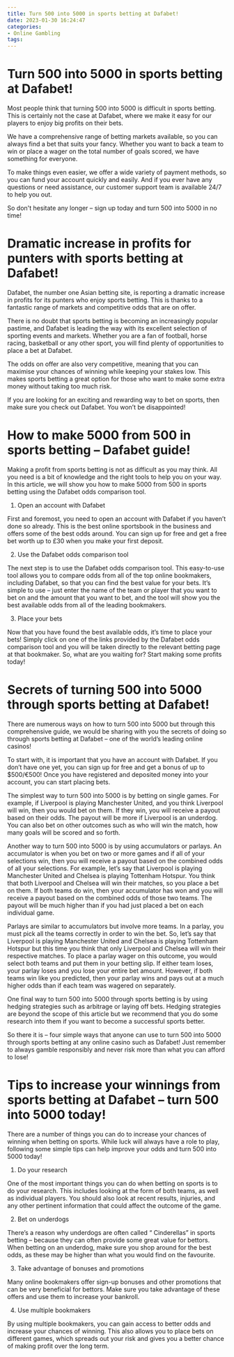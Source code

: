 ```yaml
---
title: Turn 500 into 5000 in sports betting at Dafabet!
date: 2023-01-30 16:24:47
categories:
- Online Gambling
tags:
---
```



#  Turn 500 into 5000 in sports betting at Dafabet!

Most people think that turning 500 into 5000 is difficult in sports betting. This is certainly not the case at Dafabet, where we make it easy for our players to enjoy big profits on their bets.

We have a comprehensive range of betting markets available, so you can always find a bet that suits your fancy. Whether you want to back a team to win or place a wager on the total number of goals scored, we have something for everyone.

To make things even easier, we offer a wide variety of payment methods, so you can fund your account quickly and easily. And if you ever have any questions or need assistance, our customer support team is available 24/7 to help you out.

So don't hesitate any longer – sign up today and turn 500 into 5000 in no time!

#  Dramatic increase in profits for punters with sports betting at Dafabet!

Dafabet, the number one Asian betting site, is reporting a dramatic increase in profits for its punters who enjoy sports betting. This is thanks to a fantastic range of markets and competitive odds that are on offer.

There is no doubt that sports betting is becoming an increasingly popular pastime, and Dafabet is leading the way with its excellent selection of sporting events and markets. Whether you are a fan of football, horse racing, basketball or any other sport, you will find plenty of opportunities to place a bet at Dafabet.

The odds on offer are also very competitive, meaning that you can maximise your chances of winning while keeping your stakes low. This makes sports betting a great option for those who want to make some extra money without taking too much risk.

If you are looking for an exciting and rewarding way to bet on sports, then make sure you check out Dafabet. You won’t be disappointed!

#  How to make 5000 from 500 in sports betting – Dafabet guide!

Making a profit from sports betting is not as difficult as you may think. All you need is a bit of knowledge and the right tools to help you on your way. In this article, we will show you how to make 5000 from 500 in sports betting using the Dafabet odds comparison tool.

1. Open an account with Dafabet

First and foremost, you need to open an account with Dafabet if you haven’t done so already. This is the best online sportsbook in the business and offers some of the best odds around. You can sign up for free and get a free bet worth up to £30 when you make your first deposit.

2. Use the Dafabet odds comparison tool

The next step is to use the Dafabet odds comparison tool. This easy-to-use tool allows you to compare odds from all of the top online bookmakers, including Dafabet, so that you can find the best value for your bets. It’s simple to use – just enter the name of the team or player that you want to bet on and the amount that you want to bet, and the tool will show you the best available odds from all of the leading bookmakers.

3. Place your bets

Now that you have found the best available odds, it’s time to place your bets! Simply click on one of the links provided by the Dafabet odds comparison tool and you will be taken directly to the relevant betting page at that bookmaker. So, what are you waiting for? Start making some profits today!

#  Secrets of turning 500 into 5000 through sports betting at Dafabet!

There are numerous ways on how to turn 500 into 5000 but through this comprehensive guide, we would be sharing with you the secrets of doing so through sports betting at Dafabet – one of the world’s leading online casinos!

To start with, it is important that you have an account with Dafabet. If you don’t have one yet, you can sign up for free and get a bonus of up to $500/€500! Once you have registered and deposited money into your account, you can start placing bets.

The simplest way to turn 500 into 5000 is by betting on single games. For example, if Liverpool is playing Manchester United, and you think Liverpool will win, then you would bet on them. If they win, you will receive a payout based on their odds. The payout will be more if Liverpool is an underdog. You can also bet on other outcomes such as who will win the match, how many goals will be scored and so forth.

Another way to turn 500 into 5000 is by using accumulators or parlays. An accumulator is when you bet on two or more games and if all of your selections win, then you will receive a payout based on the combined odds of all your selections. For example, let’s say that Liverpool is playing Manchester United and Chelsea is playing Tottenham Hotspur. You think that both Liverpool and Chelsea will win their matches, so you place a bet on them. If both teams do win, then your accumulator has won and you will receive a payout based on the combined odds of those two teams. The payout will be much higher than if you had just placed a bet on each individual game.

Parlays are similar to accumulators but involve more teams. In a parlay, you must pick all the teams correctly in order to win the bet. So, let’s say that Liverpool is playing Manchester United and Chelsea is playing Tottenham Hotspur but this time you think that only Liverpool and Chelsea will win their respective matches. To place a parlay wager on this outcome, you would select both teams and put them in your betting slip. If either team loses, your parlay loses and you lose your entire bet amount. However, if both teams win like you predicted, then your parlay wins and pays out at a much higher odds than if each team was wagered on separately.

One final way to turn 500 into 5000 through sports betting is by using hedging strategies such as arbitrage or laying off bets. Hedging strategies are beyond the scope of this article but we recommend that you do some research into them if you want to become a successful sports better.

So there it is – four simple ways that anyone can use to turn 500 into 5000 through sports betting at any online casino such as Dafabet! Just remember to always gamble responsibly and never risk more than what you can afford to lose!

#  Tips to increase your winnings from sports betting at Dafabet – turn 500 into 5000 today!

There are a number of things you can do to increase your chances of winning when betting on sports. While luck will always have a role to play, following some simple tips can help improve your odds and turn 500 into 5000 today!

1. Do your research

One of the most important things you can do when betting on sports is to do your research. This includes looking at the form of both teams, as well as individual players. You should also look at recent results, injuries, and any other pertinent information that could affect the outcome of the game.

2. Bet on underdogs

There’s a reason why underdogs are often called “ Cinderellas” in sports betting – because they can often provide some great value for bettors. When betting on an underdog, make sure you shop around for the best odds, as these may be higher than what you would find on the favourite.

3. Take advantage of bonuses and promotions

Many online bookmakers offer sign-up bonuses and other promotions that can be very beneficial for bettors. Make sure you take advantage of these offers and use them to increase your bankroll.

4. Use multiple bookmakers

By using multiple bookmakers, you can gain access to better odds and increase your chances of winning. This also allows you to place bets on different games, which spreads out your risk and gives you a better chance of making profit over the long term.